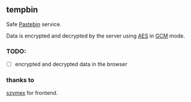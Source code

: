 ## tempbin
Safe [Pastebin](https://en.wikipedia.org/wiki/Pastebin) service.

Data is encrypted and decrypted by the server using [AES](https://en.wikipedia.org/wiki/Advanced_Encryption_Standard) in 
[GCM](https://en.wikipedia.org/wiki/Galois/Counter_Mode) mode.

### TODO:
- [ ] encrypted and decrypted data in the browser

### thanks to
[szymex](https://github.com/szymex73) for frontend.
